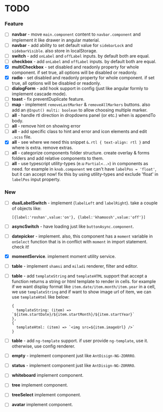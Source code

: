 # TODO

### Feature

- [ ] **navbar** - move `main.component` content to `navbar.component` and implement it like drawer in angular material.
- [ ] **navbar** - add ability to set default value for `sidebarLock` and `sidebarVisible`. also store in localStorage.
- [ ] **switch** - add `onLabel` and `offLabel` inputs. by default both are equal.
- [ ] **checkbox** - add `onLabel` and `offLabel` inputs. by default both are equal.
- [x] **multiCheckbox** - set disabled and readonly property for whole component. if set true, all options will be
  disabled or readonly.
- [x] **radio** - set disabled and readonly property for whole component. if set true, all options will be disabled or
  readonly.
- [ ] **dialogForm** - add hook support in config (just like angular formly to implement cascade mode).
- [ ] **toast** - fix preventDuplicate feature.
- [ ] **map** - implement `removeLastMarker` & `removeAllMarkers` buttons. also add an `@Input() multi: boolean` to allow
  choosing multiple marker.
- [ ] **all** - handle rtl direction in dropdowns panel (or etc.) when is appendTo body.
- [ ] **all** - remove hint on showing error
- [ ] **all** - add specific class to hint and error and icon elements and edit `.scss` file.
- [x] **all** - see where we need this snippet `&.rtl { text-align: rtl }` and where is extra. remove extras.
- [ ] **all** - categorize components folder structure. create overlay & forms folders and add relative components to
  them.
- [ ] **all** - use typescript utility-types (e.u `Partial<..>`) in components as need. for example in `knob.component`
  we can't have
  `labelPos = 'float'`, but it can accept now!
  fix this by using utility-types and exclude 'float' in `labelPos` input property.

### New

- [ ] **dualLabelSwitch** - implement (`labelLeft` and `labelRight`). take a couple of objects like:
  ```
  [{label:'roshan',value:'on'}, {label:'khamoosh',value:'off'}]
  ```
- [ ] **asyncSwitch** - have loading just like `buttonAsync.component`.
- [ ] **datepicker** - implement. also, this component has a `moment` variable in `onSelect` function that is in conflict
  with `moment` in import statement. check it!
- [x] **momentService**. implement moment utility service.
- [ ] **table** - implement `shamsi` and `miladi` renderer, filter and editor.
- [ ] **table** - add `templateString` and `templateHTML` support that accept a function returns a string or html template to
  render in cells. for example if we want display format like `item.date/item.month/item.year` in a cell, we use
  `templateString` and if want to show image url of item, we can use `templateHtml` like below:

  ```
  {
    templateString: (item) => `${item.startDate}/${item.startMonth}/${item.startYear}`
  },
  { 
    templateHtml: (item) => `<img src=${item.imageUrl} />`
  }
  ```

- [ ] **table** - add `ng-template` support. if user provide `ng-template`, use it. otherwise, use config renderer.
- [ ] **empty** - implement component just like `AntDisign-NG-ZORRRO`.
- [ ] **status** - implement component just like `AntDisign-NG-ZORRRO`.
- [ ] **whiteboard** implement component.
- [ ] **tree** implement component.
- [ ] **treeSelect** implement component.
- [ ] **avatar** implement component.
